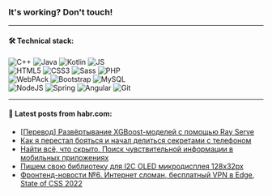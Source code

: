 ### It's working? Don't touch!

---

#### 🛠️ Technical stack:

![C++](https://img.shields.io/badge/C++-informational?logo=c%2B%2B&style=flat&logoColor=white&color=9C033A)
![Java](https://img.shields.io/badge/Java-informational?logo=java&style=flat&logoColor=white&color=007396)
![Kotlin](https://img.shields.io/badge/Kotlin-informational?logo=Kotlin&style=flat&logoColor=white&color=0095D5)
![JS](https://img.shields.io/badge/JS-informational?logo=javaScript&style=flat&logoColor=black&color=F7Df1E) <br>
![HTML5](https://img.shields.io/badge/HTML5-informational?logo=html5&style=flat&logoColor=white&color=E34F26)
![CSS3](https://img.shields.io/badge/CSS3-informational?logo=css3&style=flat&logoColor=white&color=157286)
![Sass](https://img.shields.io/badge/Saas-informational?logo=sass&style=flat&logoColor=white&color=hotpink)
![PHP](https://img.shields.io/badge/PHP-informational?logo=php&style=flat&logoColor=white&color=777BB4) <br>
![WebPAck](https://img.shields.io/badge/WebPack-informational?logo=webPack&style=flat&logoColor=white&color=FF6F00)
![Bootstrap](https://img.shields.io/badge/Bootstrap-informational?logo=Bootstrap&style=flat&logoColor=white&color=7952B3)
![MySQL](https://img.shields.io/badge/MySQL-informational?logo=MySQL&style=flat&logoColor=white&color=00f) <br>
![NodeJS](https://img.shields.io/badge/NodeJS-informational?logo=node.js&style=flat&logoColor=white&color=43853D)
![Spring](https://img.shields.io/badge/Spring-informational?logo=Spring&style=flat&logoColor=white&color=0A9EDC)
![Angular](https://img.shields.io/badge/Vue-informational?logo=vue.js&style=flat&logoColor=white&color=red)
![Git](https://img.shields.io/badge/Git-informational?logo=git&style=flat&logoColor=white&color=darkorange)

___

#### 💬 Latest posts from habr.com:

<!-- BLOG-POST-LIST:START -->
- [[Перевод] Развёртывание XGBoost-моделей с помощью Ray Serve](https://habr.com/ru/post/665280/?utm_source=habrahabr&utm_medium=rss&utm_campaign=665280)
- [Как я перестал бояться и начал делиться секретами с телефоном](https://habr.com/ru/post/665888/?utm_source=habrahabr&utm_medium=rss&utm_campaign=665888)
- [Найти всё, что скрыто. Поиск чувствительной информации в мобильных приложениях](https://habr.com/ru/post/664720/?utm_source=habrahabr&utm_medium=rss&utm_campaign=664720)
- [Пишем свою библиотеку для I2C OLED микродисплея 128х32px](https://habr.com/ru/post/665472/?utm_source=habrahabr&utm_medium=rss&utm_campaign=665472)
- [Фронтенд-новости №6. Интернет сломан, бесплатный VPN в Edge, State of CSS 2022](https://habr.com/ru/post/665844/?utm_source=habrahabr&utm_medium=rss&utm_campaign=665844)
<!-- BLOG-POST-LIST:END -->
